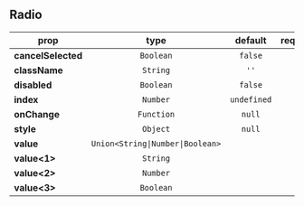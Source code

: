 ## Radio

prop | type | default | required | description
---- | :----: | :-------: | :--------: | -----------
**cancelSelected** | `Boolean` | `false` | :x: | 
**className** | `String` | `''` | :x: | 
**disabled** | `Boolean` | `false` | :x: | 
**index** | `Number` | `undefined` | :x: | 
**onChange** | `Function` | `null` | :x: | 
**style** | `Object` | `null` | :x: | 
**value** | `Union<String\|Number\|Boolean>` |  | :white_check_mark: | 
**value<1>** | `String` |  | :x: | 
**value<2>** | `Number` |  | :x: | 
**value<3>** | `Boolean` |  | :x: | 

